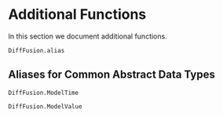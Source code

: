 # Additional Functions

In this section we document additional functions.

```@docs
DiffFusion.alias
```

## Aliases for Common Abstract Data Types

```@docs
DiffFusion.ModelTime
```

```@docs
DiffFusion.ModelValue
```

